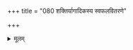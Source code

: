 +++
title = "080 शक्तिर्यागादिकस्य स्वफलवितरणे"

+++
<details><summary>मूलम्</summary>

शक्तिर्यागादिकस्य स्वफलवितरणे संभवे वा फलस्य स्थाप्या मध्ये तयोरित्यबहुमतिपदं सत्सु तौतातिती वाक् ।  
शक्ताभावे हि शक्तिर्न भवति शमितो धर्मधर्म्यैक्यजल्पस्तद्द्वारे शक्तिशब्दो यदि भवतु परं कॢप्तिमस्य क्षिपामः ॥ ८० ॥
</details>